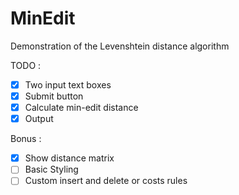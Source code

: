 # MinEdit

Demonstration of the Levenshtein distance algorithm

TODO :
- [X] Two input text boxes
- [X] Submit button
- [X] Calculate min-edit distance
- [X] Output

Bonus :
- [X] Show distance matrix
- [ ] Basic Styling 
- [ ] Custom insert and delete or costs rules